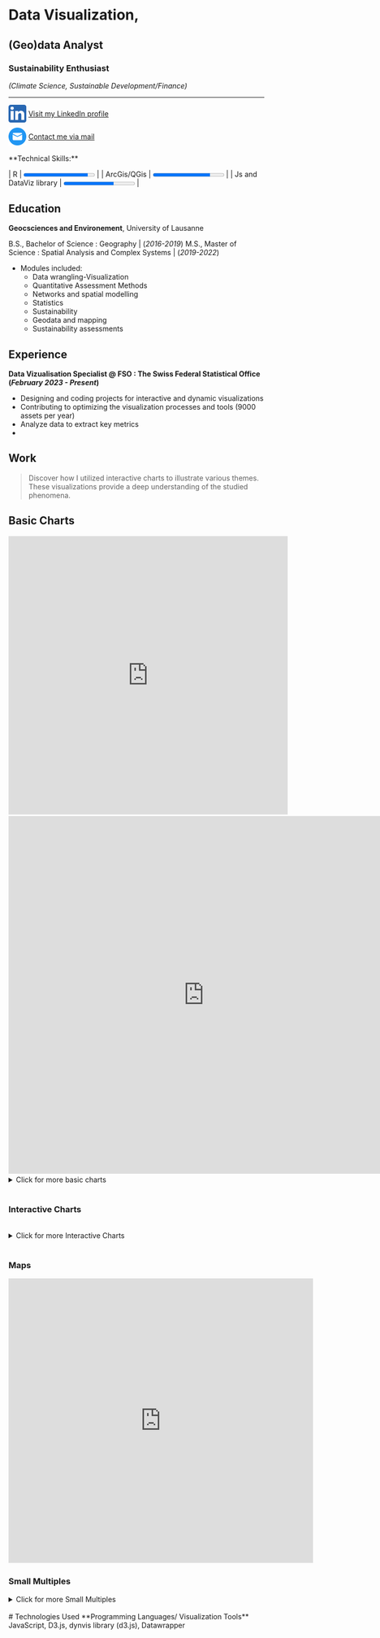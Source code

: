 [//]: # (graphiquers BFS vérifiés jusqu'au prodima 11 compris https://app.datawrapper.de/table/ae1pZ/publish https://app.datawrapper.de/chart/t0rMw/visualize#refine https://app.datawrapper.de/chart/3COvj/visualize#refine)
# Data Visualization,

## (Geo)data Analyst

### Sustainability Enthusiast 
*(Climate Science, Sustainable Development/Finance)*

- - - -
<div style="text-align: left;">
  <img src="./img/linkedin.png" alt=".." width="7%" style="vertical-align: middle;">
  <a href="https://www.linkedin.com/in/mathias-lauber/" style="vertical-align: middle;">Visit my LinkedIn profile</a>
</div>
<div style="height: 10px;"></div>
<div style="text-align: left;">
  <img src="./img/mail.png" alt=".." width="7%" style="vertical-align: middle;">
  <a href="mailto:mathias.lauber@outlook.com" style="vertical-align: middle;">Contact me via mail</a>
</div>
<br>
**Technical Skills:**

| R | <progress value="90" max="100"></progress>  |
| ArcGis/QGis | <progress value="80" max="100"></progress> |
| Js and DataViz library | <progress value="70" max="100"></progress> |

## Education
**Geocsciences and Environement**, University of Lausanne

B.S., Bachelor of Science : Geography | (_2016-2019_)
M.S., Master of Science : Spatial Analysis and Complex Systems | (_2019-2022_)

  - Modules included:
    - Data wrangling-Visualization
    - Quantitative Assessment Methods
    - Networks and spatial modelling
    - Statistics
    - Sustainability 
    - Geodata and mapping
    - Sustainability assessments
  
## Experience
**Data Vizualisation Specialist @ FSO : The Swiss Federal Statistical Office (_February 2023 - Present_)**
- Designing and coding projects for interactive and dynamic visualizations
- Contributing to optimizing the visualization processes and tools (9000 assets per year)
- Analyze data to extract key metrics
- 
## Work
> Discover how I utilized interactive charts to illustrate various themes. These visualizations provide a deep understanding of the studied phenomena.
> 
## Basic Charts
<iframe title="Public expenditure by function, 2021" aria-label="Table" id="datawrapper-chart-60vzP" src="https://datawrapper.dwcdn.net/2a495a032a1cf8425a4152287cd52f25/6/" scrolling="no" frameborder="0" style="border: none;" width="550" height="548" data-external="1"></iframe>

<iframe title="Différences de revenu médian après contrôle des variables sociodémographiques" aria-label="Diagramme en barres" id="datawrapper-chart-2jv3Z" src="https://datawrapper.dwcdn.net/6f4461a8fe4a9032a203ba4a9afc6e93/10/" scrolling="no" frameborder="0" style="border: none;" width="770" height="704" data-external="1"></iframe>
<details>
  
<summary>Click for more basic charts</summary>
   
<iframe title="Comparative key figures on gender equality" aria-label="Range Plot" id="datawrapper-chart-pm15L" src="https://datawrapper.dwcdn.net/86caa122100936139cf91db2d2eb3a91/5/" scrolling="no" frameborder="0" style="border: none;" width="550" height="484" data-external="1"></iframe>
  
<iframe title="Neue Inverkehrsetzungen von Strassenfahrzeugen" aria-label="Tabelle" id="datawrapper-chart-ZC0Gp" src="https://datawrapper.dwcdn.net/44b7cd7742a4c8cbde25957f5773fd6b/5/" scrolling="no" frameborder="0" style="border: none;" width="550" height="703" data-external="1"></iframe>
  
<iframe title="Part des personnes présentant une forte routine dans l'emploi, selon le sexe, l'âge, la nationalité et la formation, en 2022" aria-label="Diagramme en barres" id="datawrapper-chart-8ijFS" src="https://datawrapper.dwcdn.net/878d7d38e18b6b5a87fe5e0751839964/7/" scrolling="no" frameborder="0" style="border: none;" width="550" height="638" data-external="1"></iframe>

<iframe title="Grafiktitel" aria-label="Tabelle" id="datawrapper-chart-FCSBk" src="https://datawrapper.dwcdn.net/40db8e4fbf23471c261bf2077c2bd1f4/1/" scrolling="no" frameborder="0" style="border: none;" width="598" height="507" data-external="1"></iframe>


</details>
<br>

### Interactive Charts

<div class="bfsviz-widget" data-vizid="gd-02.02-01" data-lang="en" data-state-year="1979/85" data-state-region="CH" data-state-ENV="desktop"></div> <script async src="https://viz.bfs.admin.ch/https://viz.bfs.admin.ch/libs/viz-bfs/widget/widget-v1.3.4.js"></script>

<div class="bfsviz-widget" data-vizid="gd-14.03.04.03-wr-3" data-lang="en" data-state-ENV="desktop"></div><script async src="https://viz.bfs.admin.ch/libs/viz-bfs/dynvis/dynvis-v0.7/widget-v1.3.6/widget.js"></script>

 <div class="bfsviz-widget" data-vizid="gd-05.06.03.01.03" data-lang="fr" data-state-quartal="vorquartal" data-state-typ="total" data-state-region="geoscope1" data-state-ENV="desktop"></div><script async src="https://viz.bfs.admin.ch/libs/viz-bfs/dynvis/dynvis-v0.7/widget-v1.3.7/widget.js"></script>
<br>
<details>
  <summary>Click for more Interactive Charts</summary>
  
  <div class="bfsviz-widget" data-vizid="gd-02.02-04-UF" data-lang="fr" data-state-region="CH" data-state-ENV="desktop"></div><script async src="https://viz.bfs.admin.ch/libs/viz-bfs/dynvis/dynvis-v0.7/widget-v1.3.6/widget.js"></script>
  
<div class="bfsviz-widget" data-vizid="gd-19.02.04.01.07" data-lang="fr" data-state-category="minderjahrige" data-state-ENV="desktop"></div><script async src="https://viz.bfs.admin.ch/libs/viz-bfs/dynvis/dynvis-v0.7/widget-v1.3.7/widget.js"></script>

</details>
<br>

### Maps

<iframe title="The five most frequent last names by commune¹, 2022" aria-label="Map" id="datawrapper-chart-16EcY" src="https://datawrapper.dwcdn.net/d0add131f4000d30db465143ff411997/5/" scrolling="no" frameborder="0" style="border: none;" width="600" height="560" data-external="1"></iframe>
<br>

### Small Multiples

  <div class="bfsviz-widget" data-vizid="gd-14.03.04.05-wr-5" data-lang="en" data-state-ENV="desktop"></div><script async src="https://viz.bfs.admin.ch/libs/viz-bfs/dynvis/dynvis-v0.7/widget-v1.3.6/widget.js"></script>
<details>
  <summary>Click for more Small Multiples</summary>
  
   <div class="bfsviz-widget" data-vizid="gd-14.03.04.06-wr-2" data-lang="en" data-state-kanton="[ZH, BE]" data-state-ageGroup="65undmehr" data-state-ENV="desktop"></div><script async src="https://viz.bfs.admin.ch/libs/viz-bfs/dynvis/dynvis-v0.7.23/widget-v1.3.5/widget.js"></script>
   
  </details>
<br>
# Technologies Used
**Programming Languages/ Visualization Tools** JavaScript, D3.js, dynvis library (d3.js), Datawrapper
